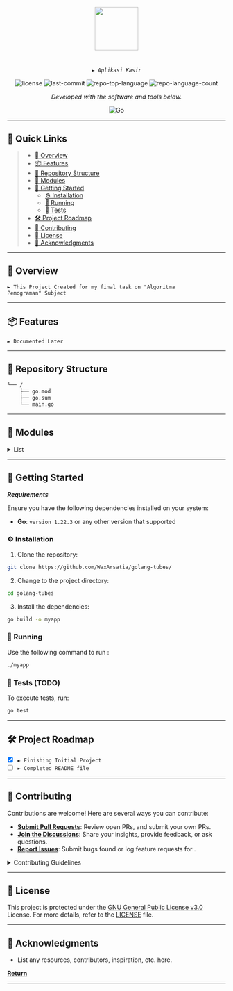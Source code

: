 <p align="center">
  <img src="https://cdn-icons-png.flaticon.com/512/6295/6295417.png" width="100" />
</p>
<p align="center">
    <h1 align="center"></h1>
</p>
<p align="center">
    <em><code>► Aplikasi Kasir</code></em>
</p>
<p align="center">
	<img src="https://img.shields.io/github/license/WaxArsatia/golang-tubes?style=flat&color=0080ff" alt="license">
	<img src="https://img.shields.io/github/last-commit/WaxArsatia/golang-tubes?style=flat&logo=git&logoColor=white&color=0080ff" alt="last-commit">
	<img src="https://img.shields.io/github/languages/top/WaxArsatia/golang-tubes?style=flat&color=0080ff" alt="repo-top-language">
	<img src="https://img.shields.io/github/languages/count/WaxArsatia/golang-tubes?style=flat&color=0080ff" alt="repo-language-count">
<p>
<p align="center">
		<em>Developed with the software and tools below.</em>
</p>
<p align="center">
	<img src="https://img.shields.io/badge/Go-00ADD8.svg?style=flat&logo=Go&logoColor=white" alt="Go">
</p>
<hr>

## 🔗 Quick Links

> - [📍 Overview](#-overview)
> - [📦 Features](#-features)
> - [📂 Repository Structure](#-repository-structure)
> - [🧩 Modules](#-modules)
> - [🚀 Getting Started](#-getting-started)
>   - [⚙️ Installation](#️-installation)
>   - [🤖 Running ](#-running-)
>   - [🧪 Tests](#-tests)
> - [🛠 Project Roadmap](#-project-roadmap)
> - [🤝 Contributing](#-contributing)
> - [📄 License](#-license)
> - [👏 Acknowledgments](#-acknowledgments)

---

## 📍 Overview

<code>► This Project Created for my final task on "Algoritma Pemograman" Subject</code>

---

## 📦 Features

<code>► Documented Later</code>

---

## 📂 Repository Structure

```sh
└── /
    ├── go.mod
    ├── go.sum
    └── main.go
```

---

## 🧩 Modules

<details closed><summary>List</summary>

| File                                                                    | Summary                             |
| ----------------------------------------------------------------------- | ----------------------------------- |
| [go.sum](https://github.com/WaxArsatia/golang-tubes/blob/main/go.sum)   | <code>► Golang Checksum file</code> |
| [go.mod](https://github.com/WaxArsatia/golang-tubes/blob/main/go.mod)   | <code>► Golang Modules file</code>  |
| [main.go](https://github.com/WaxArsatia/golang-tubes/blob/main/main.go) | <code>► Main Project File</code>    |

</details>

---

## 🚀 Getting Started

**_Requirements_**

Ensure you have the following dependencies installed on your system:

- **Go**: `version 1.22.3` or any other version that supported

### ⚙️ Installation

1. Clone the repository:

```sh
git clone https://github.com/WaxArsatia/golang-tubes/
```

2. Change to the project directory:

```sh
cd golang-tubes
```

3. Install the dependencies:

```sh
go build -o myapp
```

### 🤖 Running

Use the following command to run :

```sh
./myapp
```

### 🧪 Tests (TODO)

To execute tests, run:

```sh
go test
```

---

## 🛠 Project Roadmap

- [x] `► Finishing Initial Project`
- [ ] `► Completed README file`

---

## 🤝 Contributing

Contributions are welcome! Here are several ways you can contribute:

- **[Submit Pull Requests](https://github.com/WaxArsatia/golang-tubes/blob/main/CONTRIBUTING.md)**: Review open PRs, and submit your own PRs.
- **[Join the Discussions](https://github.com/WaxArsatia/golang-tubes/discussions)**: Share your insights, provide feedback, or ask questions.
- **[Report Issues](https://github.com/WaxArsatia/golang-tubes/issues)**: Submit bugs found or log feature requests for .

<details closed>
    <summary>Contributing Guidelines</summary>

1. **Fork the Repository**: Start by forking the project repository to your GitHub account.
2. **Clone Locally**: Clone the forked repository to your local machine using a Git client.
   ```sh
   git clone https://github.com/WaxArsatia/golang-tubes/
   ```
3. **Create a New Branch**: Always work on a new branch, giving it a descriptive name.
   ```sh
   git checkout -b new-feature-x
   ```
4. **Make Your Changes**: Develop and test your changes locally.
5. **Commit Your Changes**: Commit with a clear message describing your updates.
   ```sh
   git commit -m 'Implemented new feature x.'
   ```
6. **Push to GitHub**: Push the changes to your forked repository.
   ```sh
   git push origin new-feature-x
   ```
7. **Submit a Pull Request**: Create a PR against the original project repository. Clearly describe the changes and their motivations.

Once your PR is reviewed and approved, it will be merged into the main branch.

</details>

---

## 📄 License

This project is protected under the [GNU General Public License v3.0](https://choosealicense.com/licenses) License. For more details, refer to the [LICENSE](https://github.com/WaxArsatia/golang-tubes/blob/main/LICENSE) file.

---

## 👏 Acknowledgments

- List any resources, contributors, inspiration, etc. here.

[**Return**](#-quick-links)

---
